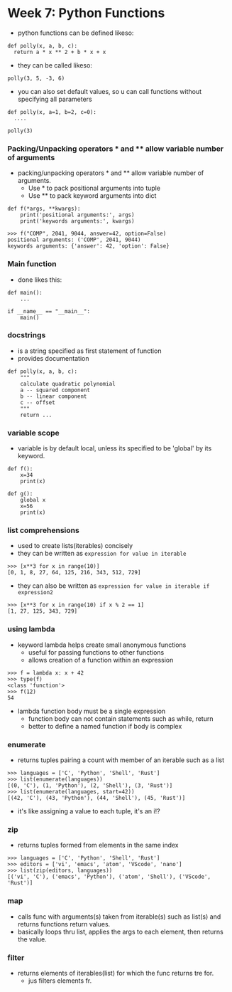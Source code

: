 # Week 7: Python Functions 

- python functions can be defined likeso: 
```
def polly(x, a, b, c):
  return a * x ** 2 + b * x + x
```

- they can be called likeso:
```
polly(3, 5, -3, 6)
```

- you can also set default values, so u can call functions without specifying all parameters 
```
def polly(x, a=1, b=2, c=0):
  ....

polly(3)
```

### Packing/Unpacking operators * and ** allow variable number of arguments 
- packing/unpacking operators * and ** allow variable number of arguments.
  - Use * to pack positional arguments into tuple
  - Use ** to pack keyword arguments into dict

```
def f(*args, **kwargs):
    print('positional arguments:', args)
    print('keywords arguments:', kwargs)

>>> f("COMP", 2041, 9044, answer=42, option=False)
positional arguments: ('COMP', 2041, 9044)
keywords arguments: {'answer': 42, 'option': False}
```

### Main function 
- done likes this:
```
def main():
    ...

if __name__ == "__main__":
    main()
```

### docstrings 
- is a string specified as first statement of function 
- provides documentation 
```
def polly(x, a, b, c):
    """
    calculate quadratic polynomial 
    a -- squared component
    b -- linear component
    c -- offset
    """
    return ... 
```

### variable scope 
- variable is by default local, unless its specified to be 'global' by its keyword.
```
def f():
    x=34
    print(x)

def g():
    global x 
    x=56
    print(x)
```

### list comprehensions
- used to create lists(iterables) concisely
- they can be written as ```expression for value in iterable```
```
>>> [x**3 for x in range(10)] 
[0, 1, 8, 27, 64, 125, 216, 343, 512, 729]
```
- they can also be written as ```expression for value in iterable if expression2```
```
>>> [x**3 for x in range(10) if x % 2 == 1]
[1, 27, 125, 343, 729]
```

### using lambda
- keyword lambda helps create small anonymous functions 
  - useful for passing functions to other functions
  - allows creation of a function within an expression 
```
>>> f = lambda x: x + 42
>>> type(f)
<class 'function'>
>>> f(12)
54
```
- lambda function body must be a single expression
  - function body can not contain statements such as while, return
  - better to define a named function if body is complex

### enumerate
- returns tuples pairing a count with member of an iterable such as a list 
```
>>> languages = ['C', 'Python', 'Shell', 'Rust']
>>> list(enumerate(languages))
[(0, 'C'), (1, 'Python'), (2, 'Shell'), (3, 'Rust')]
>>> list(enumerate(languages, start=42))
[(42, 'C'), (43, 'Python'), (44, 'Shell'), (45, 'Rust')]
```

- it's like assigning a value to each tuple, it's an i!?

### zip
- returns tuples formed from elements in the same index 
```
>>> languages = ['C', 'Python', 'Shell', 'Rust']
>>> editors = ['vi', 'emacs', 'atom', 'VScode', 'nano']
>>> list(zip(editors, languages))
[('vi', 'C'), ('emacs', 'Python'), ('atom', 'Shell'), ('VScode', 'Rust')]
```

### map
- calls func with arguments(s) taken from iterable(s) such as list(s) and returns functions return values. 
- basically loops thru list, applies the args to each element, then returns the value. 

### filter 
- returns elements of iterables(list) for which the func returns tre for. 
  - jus filters elements fr. 